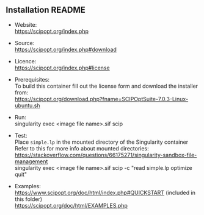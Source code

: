 ## Installation README

* Website:  
            https://scipopt.org/index.php

* Source:   
            https://scipopt.org/index.php#download

* Licence:  
            https://scipopt.org/index.php#license

* Prerequisites:
            <br>
            To build this container fill out the license form and download the installer from:
            <br>
            https://scipopt.org/download.php?fname=SCIPOptSuite-7.0.3-Linux-ubuntu.sh

* Run:      
            singularity exec \<image file name\>.sif scip

* Test:     
            Place `simple.lp` in the mounted directory of the Singularity container
            <br>
            Refer to this for more info about mounted directories: https://stackoverflow.com/questions/66175271/singularity-sandbox-file-management
            <br>
            singularity exec \<image file name\>.sif scip -c "read simple.lp optimize quit"

* Examples:
            <br>
            https://www.scipopt.org/doc/html/index.php#QUICKSTART (included in this folder)
            <br>
            https://scipopt.org/doc/html/EXAMPLES.php
